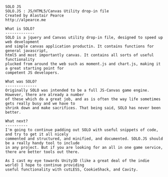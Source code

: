 	SOLO JS
	SOLO.JS : JS/HTML5/Canvas Utility drop-in file
	Created by Alastair Pearce
	http://alpearce.me
		
	What is SOLO?
	-------------
	SOLO is a jquery and Canvas utility drop-in file, designed to speed up web development
	and simple canvas application productin. It contains functions for general javascript,
	html5 and most importantly canvas. It contains all sorts of useful functionality
	plucked from around the web such as moment.js and chart.js, making it a great starting point for 
	competent JS developers.
	
	What was SOLO?
	--------------
	Originally SOLO was intended to be a full JS-Canvas game engine. However, there are already a number
	of these which do a great job, and as is often the way life	sometimes gets really busy and we have to
	shrink down and make sacrifices. That being said, SOLO has never been better.
	
	What next?
	----------
	I'm going to continue padding out SOLO with useful snippets of code, and try to get it all nicely
	commented and structured, and minified, and documented. SOLO.JS should be a really handy tool to include
	in any project. But if you are looking for an all in one game service, there are better tools out there.
	
	As I cast my eye towards Unity3D (like a great deal of the indie world) I hope to continue providing
	useful functionality with cutLESS, CookieShack, and Cavity.
